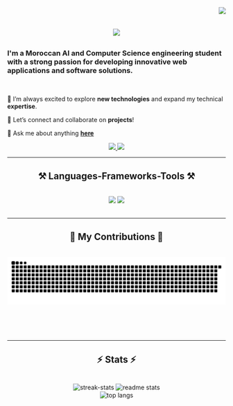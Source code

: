 <img align="right" src="https://visitor-badge.laobi.icu/badge?page_id=Brahim-gz.Brahim-gz" />

<h1 align="center">
    <img src="https://readme-typing-svg.herokuapp.com/?font=Righteous&size=35&center=true&vCenter=true&width=500&height=70&duration=4000&lines=Hi+There!+👋;+I'm+Gourgaiz+Brahim;" />
</h1>

<h3>I'm a Moroccan AI and Computer Science engineering student with a strong passion for developing innovative web applications and software solutions.</h3>

<br/>

<div>
 
 🔭 I’m always excited to explore **new technologies** and expand my technical **expertise**.
 
 🌱 Let’s connect and collaborate on **projects**!

 💬 Ask me about anything **[here](https://github.com/Brahim-gz/Brahim-gz/issues)**

 </div>
 
<div align="center"> 
  <a href="mailto:bgourgaiz@gmail.com">
    <img src="https://img.shields.io/badge/Gmail-333333?style=for-the-badge&logo=gmail&logoColor=red" />
  </a>
  <a href="https://www.linkedin.com/in/brahim-gourgaiz-650a01225/" target="_blank">
    <img src="https://img.shields.io/badge/LinkedIn-0077B5?style=for-the-badge&logo=linkedin&logoColor=white" target="_blank" />
  </a>
</div>

 <hr/>
 
<h2 align="center">⚒️ Languages-Frameworks-Tools ⚒️</h2>
<br/>
<div align="center">
    <img src="https://skillicons.dev/icons?i=react,html,css,vscode,figma,tailwind,git,r,anaconda,bash,django" />
    <img src="https://skillicons.dev/icons?i=nodejs,python,javascript,typescript,c,cpp,postman,powershell,idea,java,nextjs,mysql,flask" /><br>
</div>

<br/>
<hr/>

<div align="center">
  <h2>🐍 My Contributions 🐍</h2>
  <br>
  <img alt="snake eating my contributions" src="https://raw.githubusercontent.com/Brahim-gz/Brahim-gz/output/github-contribution-grid-snake.svg" />
  
  <br/><br/><br/>
</div>

<hr/>

<h2 align="center">⚡ Stats ⚡</h2>
<br>
<div align=center>
  <img width=390 src="https://streak-stats.demolab.com/?user=Brahim-gz&count_private=true&theme=react&border_radius=10" alt="streak-stats"/>
  <img width=370 src="https://github-readme-stats.vercel.app/api?username=Brahim-gz&count_private=true&show_icons=true&theme=react&rank_icon=github&border_radius=10" alt="readme stats" />
  <br/>
  <img width=325 align="center" src="https://github-readme-stats.vercel.app/api/top-langs/?username=Brahim-gz&hide=HTML&langs_count=8&layout=compact&theme=react&border_radius=10&size_weight=0.5&count_weight=0.5&exclude_repo=github-readme-stats" alt="top langs" />
</div>

<br/>
